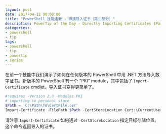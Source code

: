 ```yaml
---
layout: post
date: 2017-04-12 00:00:00
title: "PowerShell 技能连载 - 直接导入证书（第二部分）"
description: PowerTip of the Day - Directly Importing Certificates (Part 2)
categories:
- powershell
- tip
tags:
- powershell
- tip
- powertip
- series
---
```

在前一个技能中我们演示了如何在任何版本的 PowerShell 中用 .NET 方法导入数字证书。新版本的 PowerShell 有一个 "PKI" module，其中包括了 `Import-Certificate` cmdlet，导入证书变得更简单了。

```powershell
#requires -Version 2.0 -Modules PKI 
# importing to personal store
$Path = 'C:\Path\To\CertFile.cer'
Import-Certificate -FilePath $Path -CertStoreLocation Cert:\CurrentUser\My
```

请注意 `Import-Certificate` 如何通过 `-CertStoreLocation` 指定目标存储位置。这个命令返回导入的证书。

<!--本文国际来源：[Directly Importing Certificates (Part 2)](http://community.idera.com/powershell/powertips/b/tips/posts/directly-importing-certificates-part-2)-->
